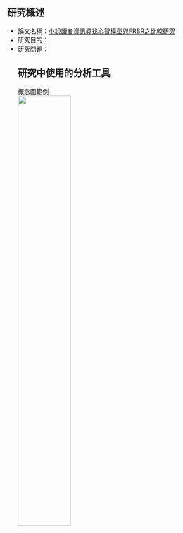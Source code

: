 <h2>研究概述</h2>
  <ul>
    <li>論文名稱：<a href="https://etds.lib.tku.edu.tw/ETDS/Home/Detail/U0002-2307202123134400">小說讀者資訊尋找心智模型與FRBR之比較研究</a></li>
    <li>研究目的：</li>
    <li>研究問題：</li>
  
<h2>研究中使用的分析工具</h2>

<p>
<span>概念圖範例</span>
<br>
<img src="https://github.com/jerryyehself/Python-thesis/blob/main/example.png?raw=true" width=50%></img>
</p>
